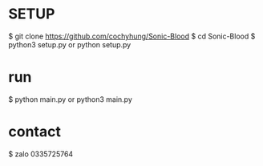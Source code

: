 # SETUP
$ git clone https://github.com/cochyhung/Sonic-Blood
$ cd Sonic-Blood
$ python3 setup.py or python setup.py
# run
$ python main.py or python3 main.py
# contact
$ zalo 0335725764
